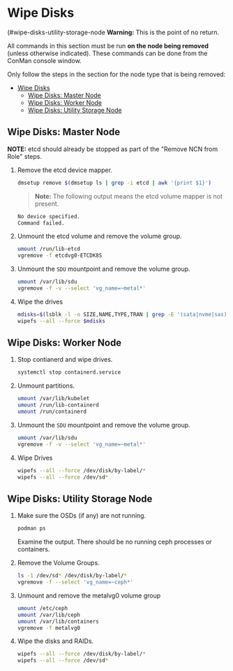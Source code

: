 # Wipe Disks
(#wipe-disks-utility-storage-node
**Warning:** This is the point of no return. 

All commands in this section must be run **on the node being removed** \(unless otherwise indicated\). These commands can be done from the ConMan console window.

Only follow the steps in the section for the node type that is being removed:

- [Wipe Disks](#wipe-disks)
  - [Wipe Disks: Master Node](#wipe-disks-master-node)
  - [Wipe Disks: Worker Node](#wipe-disks-worker-node)
  - [Wipe Disks: Utility Storage Node](#wipe-disks-utility-storage-node)

<a name="wipe-disks-master-node"></a>
## Wipe Disks: Master Node

**NOTE:** etcd should already be stopped as part of the "Remove NCN from Role" steps.

1. Remove the etcd device mapper.

    ```bash
    dmsetup remove $(dmsetup ls | grep -i etcd | awk '{print $1}')
    ```

    > **Note:** The following output  means the etcd volume  mapper is not present.
    ```bash
    No device specified.
    Command failed.
    ```

1. Unmount the etcd volume and remove the volume group.

   ```bash
   umount /run/lib-etcd
   vgremove -f etcdvg0-ETCDK8S
   ```

1. Unmount the `SDU` mountpoint and remove the volume group.

   ```bash
   umount /var/lib/sdu
   vgremove -f -v --select 'vg_name=~metal*'
   ```

1. Wipe the drives

   ```bash
   mdisks=$(lsblk -l -o SIZE,NAME,TYPE,TRAN | grep -E '(sata|nvme|sas)' | sort -h | awk '   {print "/dev/" $2}')
   wipefs --all --force $mdisks
   ```

<a name="wipe-disks-worker-node"></a>
## Wipe Disks: Worker Node

1. Stop contianerd and wipe drives.

    ```bash
    systemctl stop containerd.service
    ```

1. Unmount partitions.

    ```bash
    umount /var/lib/kubelet
    umount /run/lib-containerd
    umount /run/containerd
    ```

1. Unmount the `SDU` mountpoint and remove the volume group.

   ```bash
   umount /var/lib/sdu
   vgremove -f -v --select 'vg_name=~metal*'
   ```

1. Wipe Drives

    ```bash
    wipefs --all --force /dev/disk/by-label/*
    wipefs --all --force /dev/sd*
    ```

<a name="wipe-disks-utility-storage-node"></a>
## Wipe Disks: Utility Storage Node

1. Make sure the OSDs (if any) are not running.

    ```bash
    podman ps
    ```

    Examine the output. There should be no running ceph processes or containers.

2. Remove the Volume Groups.

    ```bash
    ls -1 /dev/sd* /dev/disk/by-label/*
    vgremove -f --select 'vg_name=~ceph*'
    ```

3. Unmount and remove the metalvg0 volume group

   ```bash
   umount /etc/ceph
   umount /var/lib/ceph
   umount /var/lib/containers
   vgremove -f metalvg0
   ```

4. Wipe the disks and RAIDs.

    ```bash
    wipefs --all --force /dev/disk/by-label/*
    wipefs --all --force /dev/sd*
    ```
